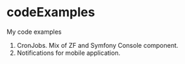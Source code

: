 codeExamples
============

My code examples

1. CronJobs. Mix of ZF and Symfony Console component.
2. Notifications for mobile application.
